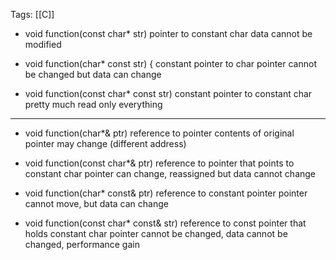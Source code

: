 Tags: [[C]]

- void function(const char* str)
pointer to constant char
data cannot be modified

- void function(char* const str) {
constant pointer to char
pointer cannot be changed but data can change

- void function(const char* const str)
constant pointer to constant char
pretty much read only everything

---

- void function(char*& ptr)
reference to pointer 
contents of original pointer may change (different address)

- void function(const char*& ptr)
reference to pointer that points to constant char
pointer can change, reassigned but data cannot change

- void function(char* const& ptr)
reference to constant pointer
pointer cannot move, but data can change

- void function(const char* const& str)
reference to const pointer that holds constant char
pointer cannot be changed, data cannot be changed, performance gain